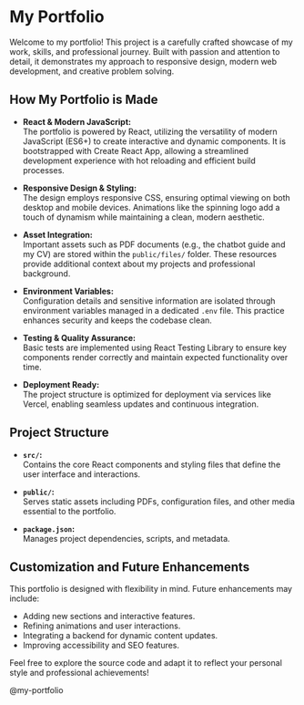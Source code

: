 # My Portfolio

Welcome to my portfolio! This project is a carefully crafted showcase of my work, skills, and professional journey. Built with passion and attention to detail, it demonstrates my approach to responsive design, modern web development, and creative problem solving.

## How My Portfolio is Made

- **React & Modern JavaScript:**  
  The portfolio is powered by React, utilizing the versatility of modern JavaScript (ES6+) to create interactive and dynamic components. It is bootstrapped with Create React App, allowing a streamlined development experience with hot reloading and efficient build processes.

- **Responsive Design & Styling:**  
  The design employs responsive CSS, ensuring optimal viewing on both desktop and mobile devices. Animations like the spinning logo add a touch of dynamism while maintaining a clean, modern aesthetic.

- **Asset Integration:**  
  Important assets such as PDF documents (e.g., the chatbot guide and my CV) are stored within the `public/files/` folder. These resources provide additional context about my projects and professional background.

- **Environment Variables:**  
  Configuration details and sensitive information are isolated through environment variables managed in a dedicated `.env` file. This practice enhances security and keeps the codebase clean.

- **Testing & Quality Assurance:**  
  Basic tests are implemented using React Testing Library to ensure key components render correctly and maintain expected functionality over time.

- **Deployment Ready:**  
  The project structure is optimized for deployment via services like Vercel, enabling seamless updates and continuous integration.

## Project Structure

- **`src/`:**  
  Contains the core React components and styling files that define the user interface and interactions.

- **`public/`:**  
  Serves static assets including PDFs, configuration files, and other media essential to the portfolio.

- **`package.json`:**  
  Manages project dependencies, scripts, and metadata.

## Customization and Future Enhancements

This portfolio is designed with flexibility in mind. Future enhancements may include:

- Adding new sections and interactive features.
- Refining animations and user interactions.
- Integrating a backend for dynamic content updates.
- Improving accessibility and SEO features.

Feel free to explore the source code and adapt it to reflect your personal style and professional achievements!

@my-portfolio
